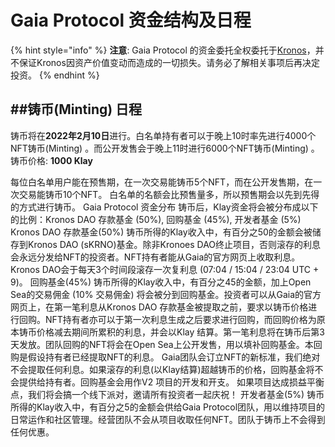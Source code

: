# Gaia Protocol 资金结构及日程

{% hint style="info" %}
**注意**: Gaia Protocol 的资金委托全权委托于[Kronos](https://docs.kronosdao.finance/v/kr/)，并不保证Kronos因资产价值变动而造成的一切损失。请务必了解相关事项后再决定投资。
{% endhint %}

## ##铸币(Minting) 日程

铸币将在**2022年2月10日**进行。白名单持有者可以于晚上10时率先进行4000个NFT铸币(Minting) 。而公开发售会于晚上11时进行6000个NFT铸币(Minting) 。 铸币价格: **1000 Klay**

每位白名单用户能在预售期，在一次交易能铸币5个NFT，而在公开发售期，在一次交易能铸币10个NFT。 白名单的名额会比预售量多，所以预售期会以先到先得的方式进行铸币。 Gaia Protocol 资金分布 铸币后，Klay资金将会被分布成以下的比例：Kronos DAO 存款基金 (50%), 回购基金 (45%), 开发者基金 (5%) Kronos DAO 存款基金(50%) 铸币所得的Klay收入中，有百分之50的金额会被储存到Kronos DAO (sKRNO)基金。除非Kronoes DAO终止项目，否则滚存的利息会永远分发给NFT的投资者。NFT持有者能从Gaia的官方网页上收取利息。Kronos DAO会于每天3个时间段滚存一次复利息 (07:04 / 15:04 / 23:04 UTC + 9)。 回购基金(45%) 铸币所得的Klay收入中，有百分之45的金额，加上Open Sea的交易佣金 (10% 交易佣金) 将会被分到回购基金。投资者可以从Gaia的官方网页上，在第一笔利息从Kronos DAO 存款基金被提取之前，要求以铸币价格进行回购。NFT持有者亦可以于第一次利息生成之后要求进行回购，而回购价格为原本铸币价格减去期间所累积的利息，并会以Klay 结算。第一笔利息将在铸币后第3天发放。团队回购的NFT将会在Open Sea上公开发售，用以填补回购基金。本回购是假设持有者已经提取NFT的利息。 Gaia团队会订立NFT的新标准，我们绝对不会提取任何利息。如果滚存的利息(以Klay结算)超越铸币的价格，回购基金将不会提供给持有者。回购基金会用作V2 项目的开发和开支。 如果项目达成损益平衡点，我们将会搞一个线下派对，邀请所有投资者一起庆祝！ 开发者基金(5%) 铸币所得的Klay收入中，有百分之5的金额会供给Gaia Protocol团队，用以维持项目的日常运作和社区管理。经营团队不会从项目收取任何NFT。团队于铸币上不会得到任何优惠。
